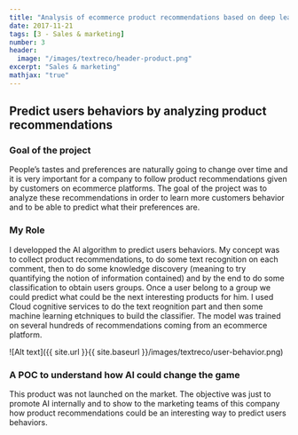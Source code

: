 ```yaml
---
title: "Analysis of ecommerce product recommendations based on deep learning"
date: 2017-11-21
tags: [3 - Sales & marketing]
number: 3
header:
  image: "/images/textreco/header-product.png"
excerpt: "Sales & marketing"
mathjax: "true"
---
```


## Predict users behaviors by analyzing product recommendations

### Goal of the project
People’s tastes and preferences are naturally going to change over time and it is very important for a company to follow product recommendations given by customers on ecommerce platforms. The goal of the project was to analyze these recommendations in order to learn more customers behavior and to be able to predict what their preferences are.

### My Role
I developped the AI algorithm to predict users behaviors.
My concept was to collect product recommendations, to do some text recognition on each comment, then to do some knowledge discovery (meaning to try quantifying the notion of information contained) and by the end to do some classification to obtain users groups. Once a user belong to a group we could predict what could be the next interesting products for him.
I used Cloud cognitive services to do the text reognition part and then some machine learning etchniques to build the classifier.
The model was trained on several hundreds of recommendations coming from an ecommerce platform. 

![Alt text]({{ site.url }}{{ site.baseurl }}/images/textreco/user-behavior.png)

### A POC to understand how AI could change the game
This product was not launched on the market. 
The objective was just to promote AI internally and to show to the marketing teams of this company how product recommendations could be an interesting way to predict users behaviors.
